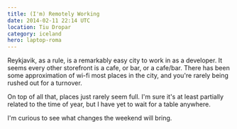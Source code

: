 ```yaml
---
title: (I'm) Remotely Working 
date: 2014-02-11 22:14 UTC
location: Tiu Dropar
category: iceland
hero: laptop-roma
---
```


Reykjavik, as a rule, is a remarkably easy city to work in as a developer.  It seems every other storefront is a cafe, or bar, or a cafe/bar.  There has been some approximation of wi-fi most places in the city, and you're rarely being rushed out for a turnover.

On top of all that, places just rarely seem full.  I'm sure it's at least partially related to the time of year, but I have yet to wait for a table anywhere.

I'm curious to see what changes the weekend will bring.
